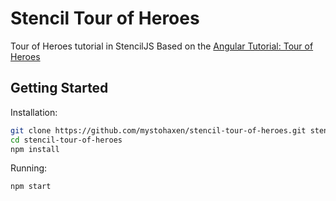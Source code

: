 # Stencil Tour of Heroes
Tour of Heroes tutorial in StencilJS
Based on the [Angular Tutorial: Tour of Heroes](https://angular.io/tutorial)

## Getting Started

Installation:
```bash
git clone https://github.com/mystohaxen/stencil-tour-of-heroes.git stencil-tour-of-heroes
cd stencil-tour-of-heroes
npm install
```

Running:
```bash
npm start
```
